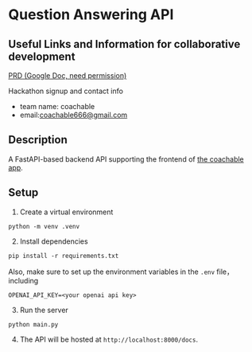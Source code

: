 # Question Answering API

## Useful Links and Information for collaborative development
[PRD (Google Doc, need permission)](https://docs.google.com/document/d/1KzqLgfS0sRDiNkEFHSO3HUFSKJ3iLQN0CHAPmWf_-HU/edit?tab=t.0)

Hackathon signup and contact info
- team name: coachable 
- email:coachable666@gmail.com

## Description
A FastAPI-based backend API supporting the frontend of [the coachable app](https://coachable-webapp.vercel.app/).

## Setup

1. Create a virtual environment
```
python -m venv .venv
```

2. Install dependencies
```
pip install -r requirements.txt
```
Also, make sure to set up the environment variables in the `.env` file，including
```
OPENAI_API_KEY=<your openai api key>
```

3. Run the server
```
python main.py
```

4. The API will be hosted at `http://localhost:8000/docs`.
